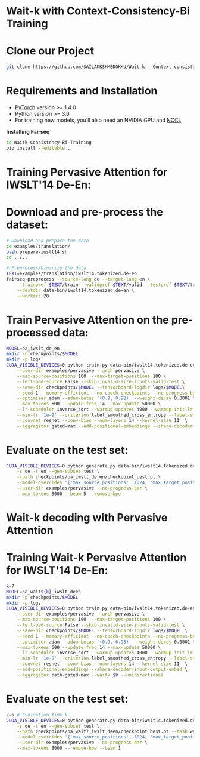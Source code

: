 
# Wait-k with Context-Consistency-Bi Training

# Clone our Project
```bash
git clone https://github.com/SAILAKKSHMEDOKKU/Wait-k---Context-consistency-model--SIMT.git
```

# Requirements and Installation

* [PyTorch](http://pytorch.org/) version >= 1.4.0
* Python version >= 3.6
* For training new models, you'll also need an NVIDIA GPU and [NCCL](https://github.com/NVIDIA/nccl)

**Installing Fairseq**
```bash
cd Waitk-Consistency-Bi-Training
pip install --editable .
```

# Training Pervasive Attention for IWSLT'14 De-En:
# Download and pre-process the dataset:

```bash
# Download and prepare the data
cd examples/translation/
bash prepare-iwslt14.sh
cd ../..

# Preprocess/binarize the data
TEXT=examples/translation/iwslt14.tokenized.de-en
fairseq-preprocess --source-lang de --target-lang en \
    --trainpref $TEXT/train --validpref $TEXT/valid --testpref $TEXT/test \
    --destdir data-bin/iwslt14.tokenized.de-en \
    --workers 20
```

# Train Pervasive Attention on the pre-processed data:
```bash
MODEL=pa_iwslt_de_en
mkdir -p checkpoints/$MODEL
mkdir -p logs
CUDA_VISIBLE_DEVICES=0 python train.py data-bin/iwslt14.tokenized.de-en -s de -t en \
    --user-dir examples/pervasive --arch pervasive \
    --max-source-positions 100  --max-target-positions 100 \
    --left-pad-source False --skip-invalid-size-inputs-valid-test \
    --save-dir checkpoints/$MODEL --tensorboard-logdir logs/$MODEL\
    --seed 1 --memory-efficient --no-epoch-checkpoints --no-progress-bar --log-interval 10 \
    --optimizer adam --adam-betas '(0.9, 0.98)' --weight-decay 0.0001 \
    --max-tokens 600 --update-freq 14 --max-update 50000 \
    --lr-scheduler inverse_sqrt --warmup-updates 4000 --warmup-init-lr '1e-07' --lr 0.002 \
    --min-lr '1e-9' --criterion label_smoothed_cross_entropy --label-smoothing 0.1 \
    --convnet resnet --conv-bias --num-layers 14 --kernel-size 11  \
    --aggregator gated-max --add-positional-embeddings --share-decoder-input-output-embed
```

# Evaluate on the test set:
```bash
CUDA_VISIBLE_DEVICES=0 python generate.py data-bin/iwslt14.tokenized.de-en \
    -s de -t en --gen-subset test \
    --path checkpoints/pa_iwslt_de_en/checkpoint_best.pt \
    --model-overrides "{'max_source_positions': 1024, 'max_target_positions': 1024}" --left-pad-source False  \
    --user-dir examples/pervasive --no-progress-bar \
    --max-tokens 8000 --beam 5 --remove-bpe 
```

# Wait-k decoding with Pervasive Attention

# Training Wait-k Pervasive Attention for IWSLT'14 De-En:
```bash
k=7
MODEL=pa_wait${k}_iwslt_deen
mkdir -p checkpoints/$MODEL
mkdir -p logs
CUDA_VISIBLE_DEVICES=0 python train.py data-bin/iwslt14.tokenized.de-en -s de -t en \
    --user-dir examples/pervasive --arch pervasive \
    --max-source-positions 100  --max-target-positions 100 \
    --left-pad-source False --skip-invalid-size-inputs-valid-test \
    --save-dir checkpoints/$MODEL --tensorboard-logdir logs/$MODEL \
    --seed 1 --memory-efficient --no-epoch-checkpoints --no-progress-bar --log-interval 10  \
    --optimizer adam --adam-betas '(0.9, 0.98)' --weight-decay 0.0001 \
    --max-tokens 600 --update-freq 14 --max-update 50000 \
    --lr-scheduler inverse_sqrt --warmup-updates 4000 --warmup-init-lr '1e-07' --lr 0.002 \
    --min-lr '1e-9' --criterion label_smoothed_cross_entropy --label-smoothing 0.1 \
    --convnet resnet --conv-bias --num-layers 14 --kernel-size 11  \
    --add-positional-embeddings --share-decoder-input-output-embed \
    --aggregator path-gated-max --waitk $k --unidirectional
```

# Evaluate on the test set:
```bash
k=5 # Evaluation time k
CUDA_VISIBLE_DEVICES=0 python generate.py data-bin/iwslt14.tokenized.de-en \
    -s de -t en --gen-subset test \
    --path checkpoints/pa_wait7_iwslt_deen/checkpoint_best.pt --task waitk_translation --eval-waitk $k \
    --model-overrides "{'max_source_positions': 1024, 'max_target_positions': 1024}" --left-pad-source False  \
    --user-dir examples/pervasive --no-progress-bar \
    --max-tokens 8000 --remove-bpe --beam 1
```
